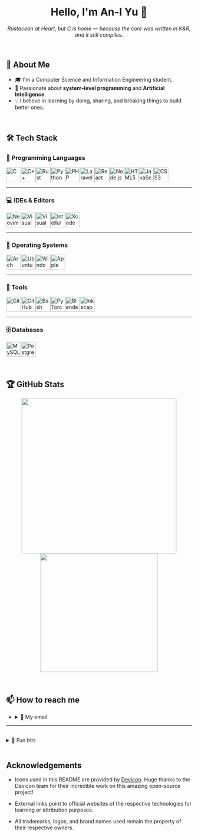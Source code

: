 <h1 align="center">Hello, I'm An-I Yu 👋</h1>
<p align="center">
  <em> Rustacean at Heart, but C is home —
because the core was written in K&R, and it still compiles. </em>
</p>

<br>

## 🐳 About Me

- 🎓 I'm a Computer Science and Information Engineering student.
- 🧵 Passionate about **system-level programming** and **Artificial Intelligence**.
- 💡 I believe in learning by doing, sharing, and breaking things to build better ones.

<br>

## 🛠️ Tech Stack

### 🌟 Programming Languages

<a href="https://cppreference.com/w/c.html"><img src="https://cdn.jsdelivr.net/gh/devicons/devicon@latest/icons/c/c-original.svg" width="40" alt="C" /></a><a href="https://isocpp.org/"><img src="https://cdn.jsdelivr.net/gh/devicons/devicon@latest/icons/cplusplus/cplusplus-original.svg" width="40" alt="C++" /></a></a><a href="https://www.rust-lang.org/"><img src="https://cdn.jsdelivr.net/gh/devicons/devicon@latest/icons/rust/rust-original.svg" width="40" alt="Rust" /></a></a><a href="https://www.python.org/"><img src="https://cdn.jsdelivr.net/gh/devicons/devicon@latest/icons/python/python-original.svg" width="40" alt="Python" /></a><a href="https://www.php.net/"><img src="https://cdn.jsdelivr.net/gh/devicons/devicon@latest/icons/php/php-original.svg" width="40" alt="PHP" /></a><a href="https://laravel.com/"><img src="https://cdn.jsdelivr.net/gh/devicons/devicon@latest/icons/laravel/laravel-original.svg" width="40" alt="Laravel" /></a><a href="https://react.dev/"><img src="https://cdn.jsdelivr.net/gh/devicons/devicon@latest/icons/react/react-original.svg" width="40" alt="React" /></a><a href="https://nodejs.org/en"><img src="https://cdn.jsdelivr.net/gh/devicons/devicon@latest/icons/nodejs/nodejs-original.svg" width="40" alt="Node.js" /></a><a href="https://html.spec.whatwg.org/"><img src="https://cdn.jsdelivr.net/gh/devicons/devicon@latest/icons/html5/html5-original.svg" width="40" alt="HTML5" /></a><a href="https://developer.mozilla.org/en-US/docs/Web/JavaScript"><img src="https://cdn.jsdelivr.net/gh/devicons/devicon@latest/icons/javascript/javascript-original.svg" width="40" alt="JavaScript" /></a><a href="https://www.w3.org/Style/CSS/Overview.en.html"><img src="https://cdn.jsdelivr.net/gh/devicons/devicon@latest/icons/css3/css3-original.svg" width="40" alt="CSS3" /></a>

---

### 💻 IDEs & Editors

<a href="https://neovim.io/"><img src="https://cdn.jsdelivr.net/gh/devicons/devicon@latest/icons/neovim/neovim-original.svg" width="40" alt="Neovim" /></a><a href="https://code.visualstudio.com/"><img src="https://cdn.jsdelivr.net/gh/devicons/devicon@latest/icons/vscode/vscode-original.svg" width="40" alt="Visual Studio Code" /></a><a href="https://visualstudio.microsoft.com/"><img src="https://cdn.jsdelivr.net/gh/devicons/devicon@latest/icons/visualstudio/visualstudio-original.svg" width="40" alt="Visual Studio" /></a><a href="https://www.jetbrains.com/idea/" ><img src="https://cdn.jsdelivr.net/gh/devicons/devicon@latest/icons/intellij/intellij-original.svg" width="40" alt="IntelliJ IDEA" /></a><a href="https://developer.apple.com/xcode/"><img src="https://cdn.jsdelivr.net/gh/devicons/devicon@latest/icons/xcode/xcode-original.svg" width="40" alt="Xcode" /></a>

---

### 🐧 Operating Systems

<a href="https://archlinux.org/"><img src="https://cdn.jsdelivr.net/gh/devicons/devicon@latest/icons/archlinux/archlinux-original.svg" width="40" alt="Arch Linux" /></a><a href="https://ubuntu.com/"><img src="https://cdn.jsdelivr.net/gh/devicons/devicon@latest/icons/ubuntu/ubuntu-original.svg" width="40" alt="Ubuntu" /></a><a href="https://www.microsoft.com/en-us/software-download/windows11"><img src="https://cdn.jsdelivr.net/gh/devicons/devicon@latest/icons/windows11/windows11-original.svg" width="40" alt="Windows 11" /></a><a href="https://www.apple.com/"><img src="https://cdn.jsdelivr.net/gh/devicons/devicon@latest/icons/apple/apple-original.svg" width="40" alt="Apple" /></a>

---

### 🧰 Tools

<a href="https://git-scm.com/"><img src="https://cdn.jsdelivr.net/gh/devicons/devicon@latest/icons/git/git-original.svg" width="40" alt="Git" /></a><a href="https://github.com/"><img src="https://cdn.jsdelivr.net/gh/devicons/devicon@latest/icons/github/github-original.svg" width="40" alt="GitHub" /></a><a href="https://www.gnu.org/software/bash/"><img src="https://cdn.jsdelivr.net/gh/devicons/devicon@latest/icons/bash/bash-original.svg" width="40" alt="Bash" /></a><a href="https://pytorch.org/"><img src="https://cdn.jsdelivr.net/gh/devicons/devicon@latest/icons/pytorch/pytorch-original.svg" width="40" alt="PyTorch" /></a><a href="https://www.blender.org/"><img src="https://cdn.jsdelivr.net/gh/devicons/devicon@latest/icons/blender/blender-original.svg" width="40" alt="Blender" /></a><a href="https://inkscape.org/"><img src="https://cdn.jsdelivr.net/gh/devicons/devicon@latest/icons/inkscape/inkscape-original.svg" width="40" alt="Inkscape" /></a>

---

### 🗄️ Databases

<a href="https://www.mysql.com/"><img src="https://cdn.jsdelivr.net/gh/devicons/devicon@latest/icons/mysql/mysql-original.svg" width="40" alt="MySQL" /></a><a href="https://www.postgresql.org/"><img src="https://cdn.jsdelivr.net/gh/devicons/devicon@latest/icons/postgresql/postgresql-original.svg" width="40" alt="PostgreSQL" /></a>

<br>

## 🏆 GitHub Stats

<p align="center">
  <img src="https://github-readme-stats.vercel.app/api?username=mellivorandy&show_icons=true&theme=tokyonight" width="420" />
  <img src="https://github-readme-stats.vercel.app/api/top-langs/?username=mellivorandy&layout=compact&theme=tokyonight" width="320" />
</p>

<br>

## 📫 How to reach me
- <details>
    <summary>📧 My email</summary>
    mellivorandy [at] gmail [dot] com
  </details>

---

<br>

<details>
    <summary>💭 Fun bits</summary>
    The value is immutable. Just like that one conversation you should’ve ended. <br>
    error[E0596]: cannot borrow `x` as mutable, as it is not declared as mutable
</details>

<br>

## Acknowledgements

- Icons used in this README are provided by [Devicon](https://devicon.dev/). Huge thanks to the Devicon team for their incredible work on this amazing open-source project!

- External links point to official websites of the respective technologies for learning or attribution purposes.

- All trademarks, logos, and brand names used remain the property of their respective owners.
